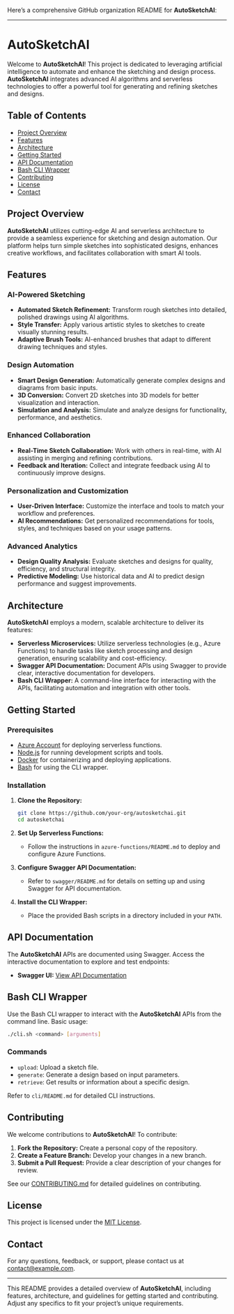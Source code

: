 Here’s a comprehensive GitHub organization README for **AutoSketchAI**:

---

# AutoSketchAI

Welcome to **AutoSketchAI**! This project is dedicated to leveraging artificial intelligence to automate and enhance the sketching and design process. **AutoSketchAI** integrates advanced AI algorithms and serverless technologies to offer a powerful tool for generating and refining sketches and designs.

## Table of Contents

- [Project Overview](#project-overview)
- [Features](#features)
- [Architecture](#architecture)
- [Getting Started](#getting-started)
- [API Documentation](#api-documentation)
- [Bash CLI Wrapper](#bash-cli-wrapper)
- [Contributing](#contributing)
- [License](#license)
- [Contact](#contact)

## Project Overview

**AutoSketchAI** utilizes cutting-edge AI and serverless architecture to provide a seamless experience for sketching and design automation. Our platform helps turn simple sketches into sophisticated designs, enhances creative workflows, and facilitates collaboration with smart AI tools.

## Features

### AI-Powered Sketching

- **Automated Sketch Refinement:** Transform rough sketches into detailed, polished drawings using AI algorithms.
- **Style Transfer:** Apply various artistic styles to sketches to create visually stunning results.
- **Adaptive Brush Tools:** AI-enhanced brushes that adapt to different drawing techniques and styles.

### Design Automation

- **Smart Design Generation:** Automatically generate complex designs and diagrams from basic inputs.
- **3D Conversion:** Convert 2D sketches into 3D models for better visualization and interaction.
- **Simulation and Analysis:** Simulate and analyze designs for functionality, performance, and aesthetics.

### Enhanced Collaboration

- **Real-Time Sketch Collaboration:** Work with others in real-time, with AI assisting in merging and refining contributions.
- **Feedback and Iteration:** Collect and integrate feedback using AI to continuously improve designs.

### Personalization and Customization

- **User-Driven Interface:** Customize the interface and tools to match your workflow and preferences.
- **AI Recommendations:** Get personalized recommendations for tools, styles, and techniques based on your usage patterns.

### Advanced Analytics

- **Design Quality Analysis:** Evaluate sketches and designs for quality, efficiency, and structural integrity.
- **Predictive Modeling:** Use historical data and AI to predict design performance and suggest improvements.

## Architecture

**AutoSketchAI** employs a modern, scalable architecture to deliver its features:

- **Serverless Microservices:** Utilize serverless technologies (e.g., Azure Functions) to handle tasks like sketch processing and design generation, ensuring scalability and cost-efficiency.
- **Swagger API Documentation:** Document APIs using Swagger to provide clear, interactive documentation for developers.
- **Bash CLI Wrapper:** A command-line interface for interacting with the APIs, facilitating automation and integration with other tools.

## Getting Started

### Prerequisites

- [Azure Account](https://azure.microsoft.com) for deploying serverless functions.
- [Node.js](https://nodejs.org) for running development scripts and tools.
- [Docker](https://www.docker.com) for containerizing and deploying applications.
- [Bash](https://www.gnu.org/software/bash/) for using the CLI wrapper.

### Installation

1. **Clone the Repository:**

   ```bash
   git clone https://github.com/your-org/autosketchai.git
   cd autosketchai
   ```

2. **Set Up Serverless Functions:**

   - Follow the instructions in `azure-functions/README.md` to deploy and configure Azure Functions.

3. **Configure Swagger API Documentation:**

   - Refer to `swagger/README.md` for details on setting up and using Swagger for API documentation.

4. **Install the CLI Wrapper:**

   - Place the provided Bash scripts in a directory included in your `PATH`.

## API Documentation

The **AutoSketchAI** APIs are documented using Swagger. Access the interactive documentation to explore and test endpoints:

- **Swagger UI:** [View API Documentation](https://api.example.com/docs)

## Bash CLI Wrapper

Use the Bash CLI wrapper to interact with the **AutoSketchAI** APIs from the command line. Basic usage:

```bash
./cli.sh <command> [arguments]
```

### Commands

- `upload`: Upload a sketch file.
- `generate`: Generate a design based on input parameters.
- `retrieve`: Get results or information about a specific design.

Refer to `cli/README.md` for detailed CLI instructions.

## Contributing

We welcome contributions to **AutoSketchAI**! To contribute:

1. **Fork the Repository:** Create a personal copy of the repository.
2. **Create a Feature Branch:** Develop your changes in a new branch.
3. **Submit a Pull Request:** Provide a clear description of your changes for review.

See our [CONTRIBUTING.md](CONTRIBUTING.md) for detailed guidelines on contributing.

## License

This project is licensed under the [MIT License](LICENSE).

## Contact

For any questions, feedback, or support, please contact us at [contact@example.com](mailto:contact@example.com).

---

This README provides a detailed overview of **AutoSketchAI**, including features, architecture, and guidelines for getting started and contributing. Adjust any specifics to fit your project’s unique requirements.
